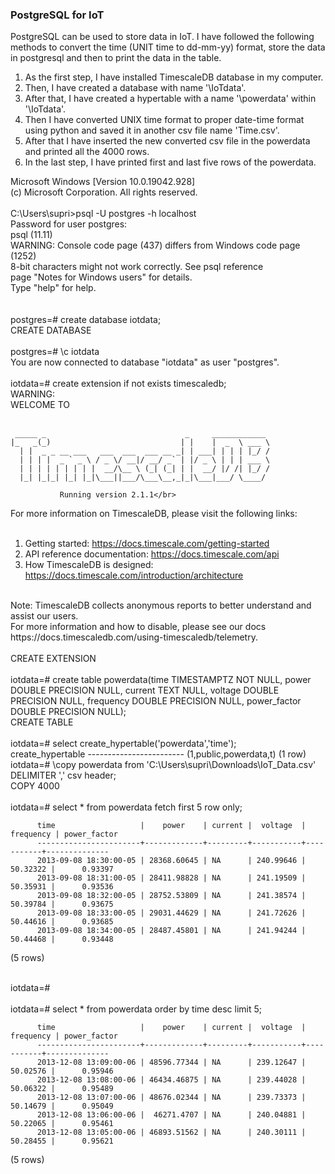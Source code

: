 ### PostgreSQL for IoT

PostgreSQL can be used to store data in IoT. I have followed the following methods to convert the time (UNIT time to dd-mm-yy) format, store the data in postgresql and then to print the data in the table.

1. As the first step, I have installed TimescaleDB database in my computer.
2. Then, I have created a database with name '\IoTdata'.
3. After that, I have created a hypertable with a name '\powerdata' within '\IoTdata'.
4. Then I have converted UNIX time format to proper date-time format using python and saved it in another csv file name 'Time.csv'.
5. After that I have inserted the new converted csv file in the powerdata and printed all the 4000 rows.
6. In the last step, I have printed first and last five rows of the powerdata.

Microsoft Windows [Version 10.0.19042.928] </br>
(c) Microsoft Corporation. All rights reserved.</br>
</br>
C:\Users\supri>psql -U postgres -h localhost</br>
Password for user postgres:</br>
psql (11.11)</br>
WARNING: Console code page (437) differs from Windows code page (1252)</br>
         8-bit characters might not work correctly. See psql reference</br>
         page "Notes for Windows users" for details.</br>
Type "help" for help.</br>
</br>
</br>
postgres=# create database iotdata;</br>
CREATE DATABASE</br>
</br>
postgres=# \c iotdata</br>
You are now connected to database "iotdata" as user "postgres".</br>
</br>
iotdata=# create extension if not exists timescaledb;</br>
WARNING:</br>
WELCOME TO </br>
</br>
```
 _____ _                               _     ____________
|_   _(_)                             | |    |  _  \ ___ \
  | |  _ _ __ ___   ___  ___  ___ __ _| | ___| | | | |_/ /
  | | | |  _ ` _ \ / _ \/ __|/ __/ _` | |/ _ \ | | | ___ \
  | | | | | | | | |  __/\__ \ (_| (_| | |  __/ |/ /| |_/ /
  |_| |_|_| |_| |_|\___||___/\___\__,_|_|\___|___/ \____/
```
               Running version 2.1.1</br>
For more information on TimescaleDB, please visit the following links:</br>
</br>
 1. Getting started: https://docs.timescale.com/getting-started</br>
 2. API reference documentation: https://docs.timescale.com/api</br>
 3. How TimescaleDB is designed: https://docs.timescale.com/introduction/architecture</br>
</br>
Note: TimescaleDB collects anonymous reports to better understand and assist our users.</br>
For more information and how to disable, please see our docs https://docs.timescaledb.com/using-timescaledb/telemetry.</br>
</br>
CREATE EXTENSION</br>
</br>
iotdata=# create table powerdata(time TIMESTAMPTZ NOT NULL, power DOUBLE PRECISION NULL, current TEXT NULL, voltage DOUBLE PRECISION NULL, frequency DOUBLE PRECISION NULL, power_factor DOUBLE PRECISION NULL);</br>
CREATE TABLE</br>
</br>
iotdata=# select create_hypertable('powerdata','time');</br>
   create_hypertable
------------------------
 (1,public,powerdata,t)
(1 row)

</br>
iotdata=# \copy powerdata from 'C:\Users\supri\Downloads\IoT_Data.csv' DELIMITER ',' csv header;</br>
COPY 4000</br>
</br>
iotdata=#  select * from powerdata fetch first 5 row only;</br>

          time                   |    power    | current |  voltage  | frequency | power_factor
          -----------------------+-------------+---------+-----------+-----------+--------------
          2013-09-08 18:30:00-05 | 28368.60645 | NA      | 240.99646 |  50.32322 |      0.93397
          2013-09-08 18:31:00-05 | 28411.98828 | NA      | 241.19509 |  50.35931 |      0.93536
          2013-09-08 18:32:00-05 | 28752.53809 | NA      | 241.38574 |  50.39784 |      0.93675
          2013-09-08 18:33:00-05 | 29031.44629 | NA      | 241.72626 |  50.44616 |      0.93685
          2013-09-08 18:34:00-05 | 28487.45801 | NA      | 241.94244 |  50.44468 |      0.93448
(5 rows)

</br>
iotdata=# </br>
</br>
iotdata=# select * from powerdata order by time desc limit 5;</br>

          time                   |    power    | current |  voltage  | frequency | power_factor
          -----------------------+-------------+---------+-----------+-----------+--------------
          2013-12-08 13:09:00-06 | 48596.77344 | NA      | 239.12647 |  50.02576 |      0.95946
          2013-12-08 13:08:00-06 | 46434.46875 | NA      | 239.44028 |  50.06322 |      0.95489
          2013-12-08 13:07:00-06 | 48676.02344 | NA      | 239.73373 |  50.14679 |      0.95049
          2013-12-08 13:06:00-06 |  46271.4707 | NA      | 240.04881 |  50.22065 |      0.95461
          2013-12-08 13:05:00-06 | 46893.51562 | NA      | 240.30111 |  50.28455 |      0.95621
(5 rows)